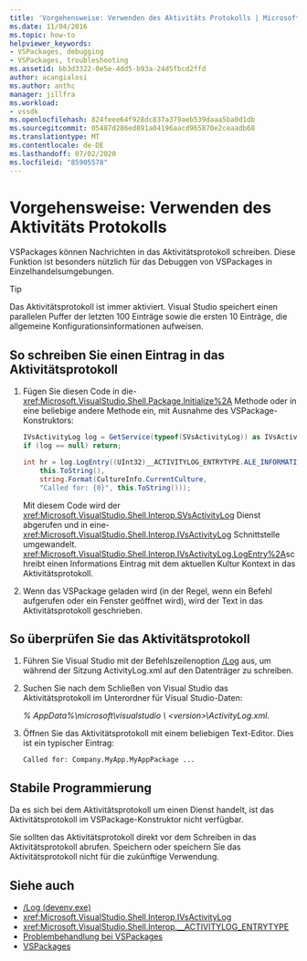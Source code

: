 ```yaml
---
title: 'Vorgehensweise: Verwenden des Aktivitäts Protokolls | Microsoft-Dokumentation'
ms.date: 11/04/2016
ms.topic: how-to
helpviewer_keywords:
- VSPackages, debugging
- VSPackages, troubleshooting
ms.assetid: bb3d3322-0e5e-4dd5-b93a-24d5fbcd2ffd
author: acangialosi
ms.author: anthc
manager: jillfra
ms.workload:
- vssdk
ms.openlocfilehash: 824feee64f928dc837a379aeb539daaa5ba0d1db
ms.sourcegitcommit: 05487d286ed891a04196aacd965870e2ceaadb68
ms.translationtype: MT
ms.contentlocale: de-DE
ms.lasthandoff: 07/02/2020
ms.locfileid: "85905578"
---
```

# <a name="how-to-use-the-activity-log"></a>Vorgehensweise: Verwenden des Aktivitäts Protokolls
VSPackages können Nachrichten in das Aktivitätsprotokoll schreiben. Diese Funktion ist besonders nützlich für das Debuggen von VSPackages in Einzelhandelsumgebungen.

> [!TIP]
> Das Aktivitätsprotokoll ist immer aktiviert. Visual Studio speichert einen parallelen Puffer der letzten 100 Einträge sowie die ersten 10 Einträge, die allgemeine Konfigurationsinformationen aufweisen.

## <a name="to-write-an-entry-to-the-activity-log"></a>So schreiben Sie einen Eintrag in das Aktivitätsprotokoll

1. Fügen Sie diesen Code in die- <xref:Microsoft.VisualStudio.Shell.Package.Initialize%2A> Methode oder in eine beliebige andere Methode ein, mit Ausnahme des VSPackage-Konstruktors:

    ```csharp
    IVsActivityLog log = GetService(typeof(SVsActivityLog)) as IVsActivityLog;
    if (log == null) return;

    int hr = log.LogEntry((UInt32)__ACTIVITYLOG_ENTRYTYPE.ALE_INFORMATION,
        this.ToString(),
        string.Format(CultureInfo.CurrentCulture,
        "Called for: {0}", this.ToString()));
    ```

     Mit diesem Code wird der <xref:Microsoft.VisualStudio.Shell.Interop.SVsActivityLog> Dienst abgerufen und in eine- <xref:Microsoft.VisualStudio.Shell.Interop.IVsActivityLog> Schnittstelle umgewandelt. <xref:Microsoft.VisualStudio.Shell.Interop.IVsActivityLog.LogEntry%2A>schreibt einen Informations Eintrag mit dem aktuellen Kultur Kontext in das Aktivitätsprotokoll.

2. Wenn das VSPackage geladen wird (in der Regel, wenn ein Befehl aufgerufen oder ein Fenster geöffnet wird), wird der Text in das Aktivitätsprotokoll geschrieben.

## <a name="to-examine-the-activity-log"></a>So überprüfen Sie das Aktivitätsprotokoll

1. Führen Sie Visual Studio mit der Befehlszeilenoption [/Log](../ide/reference/log-devenv-exe.md) aus, um während der Sitzung ActivityLog.xml auf den Datenträger zu schreiben.

2. Suchen Sie nach dem Schließen von Visual Studio das Aktivitätsprotokoll im Unterordner für Visual Studio-Daten:

   <em> *% AppData%</em>\microsoft\visualstudio \\ \<version>\ActivityLog.xml*.

3. Öffnen Sie das Aktivitätsprotokoll mit einem beliebigen Text-Editor. Dies ist ein typischer Eintrag:

   ```
   Called for: Company.MyApp.MyAppPackage ...
   ```

## <a name="robust-programming"></a>Stabile Programmierung

Da es sich bei dem Aktivitätsprotokoll um einen Dienst handelt, ist das Aktivitätsprotokoll im VSPackage-Konstruktor nicht verfügbar.

Sie sollten das Aktivitätsprotokoll direkt vor dem Schreiben in das Aktivitätsprotokoll abrufen. Speichern oder speichern Sie das Aktivitätsprotokoll nicht für die zukünftige Verwendung.

## <a name="see-also"></a>Siehe auch

- [/Log (devenv.exe)](../ide/reference/log-devenv-exe.md)
- <xref:Microsoft.VisualStudio.Shell.Interop.IVsActivityLog>
- <xref:Microsoft.VisualStudio.Shell.Interop.__ACTIVITYLOG_ENTRYTYPE>
- [Problembehandlung bei VSPackages](../extensibility/troubleshooting-vspackages.md)
- [VSPackages](../extensibility/internals/vspackages.md)
